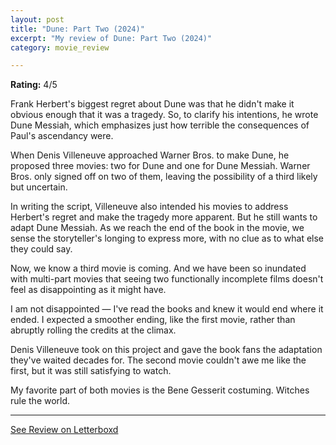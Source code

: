 ```yaml
---
layout: post
title: "Dune: Part Two (2024)"
excerpt: "My review of Dune: Part Two (2024)"
category: movie_review

---
```


**Rating:** 4/5

Frank Herbert's biggest regret about Dune was that he didn't make it obvious enough that it was a tragedy. So, to clarify his intentions, he wrote Dune Messiah, which emphasizes just how terrible the consequences of Paul's ascendancy were.

When Denis Villeneuve approached Warner Bros. to make Dune, he proposed three movies: two for Dune and one for Dune Messiah. Warner Bros. only signed off on two of them, leaving the possibility of a third likely but uncertain.

In writing the script, Villeneuve also intended his movies to address Herbert's regret and make the tragedy more apparent. But he still wants to adapt Dune Messiah. As we reach the end of the book in the movie, we sense the storyteller's longing to express more, with no clue as to what else they could say.

Now, we know a third movie is coming. And we have been so inundated with multi-part movies that seeing two functionally incomplete films doesn't feel as disappointing as it might have.

I am not disappointed — I've read the books and knew it would end where it ended. I expected a smoother ending, like the first movie, rather than abruptly rolling the credits at the climax.

Denis Villeneuve took on this project and gave the book fans the adaptation they've waited decades for. The second movie couldn't awe me like the first, but it was still satisfying to watch.

My favorite part of both movies is the Bene Gesserit costuming. Witches rule the world.

<hr>

[See Review on Letterboxd](https://boxd.it/5YmxdL)
